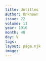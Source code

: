 ```yaml
---
title: Untitled
author: Unknown
issue: 22
volume: 11
year: 1916
month: 48
day: V
tags:
layout: page.njk
image:
---
```





